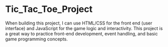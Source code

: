# Tic_Tac_Toe_Project

When building this project, I can use HTML/CSS for the front end (user interface) and JavaScript for the game logic and interactivity. This project is a great way to practice front-end development, event handling, and basic game programming concepts.
